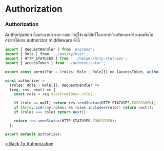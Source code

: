 # Authorization

### Authorization

Authorization คือกระบวนการตรวจสอบว่าผู้ใช้งานมีสิทธิ์ในการเข้าถึงทรัพยากรที่ร้องขอหรือไม่ กระทำได้ผ่าน authorizor middleware ดังนี้

```ts
import { RequestHandler } from 'express';
import { Role } from '../entity/User';
import { HTTP_STATUSES } from '../helper/http-statuses';
import { accessToken } from './authenticator';

export const permitFor = (roles: Role | Role[]) => [accessToken, authorizer(roles)];

const authorizer =
  (roles: Role | Role[]): RequestHandler =>
  (req, res, next) => {
    const role = req.userFromToken.role;

    if (role == null) return res.sendStatus(HTTP_STATUSES.FORBIDDEN);
    if (Array.isArray(roles) && roles.includes(role)) return next();
    if (roles === role) return next();

    return res.sendStatus(HTTP_STATUSES.FORBIDDEN);
  };

export default authorizer;
```

[&lt; Back To Authorization](Authorization.md)
